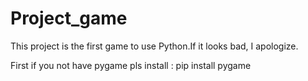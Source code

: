 # Project_game
This project is the first game to use Python.If it looks bad, I apologize.

First if you not have pygame pls install : pip install pygame